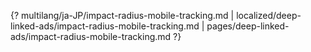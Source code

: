 {? multilang/ja-JP/impact-radius-mobile-tracking.md | localized/deep-linked-ads/impact-radius-mobile-tracking.md | pages/deep-linked-ads/impact-radius-mobile-tracking.md ?}
